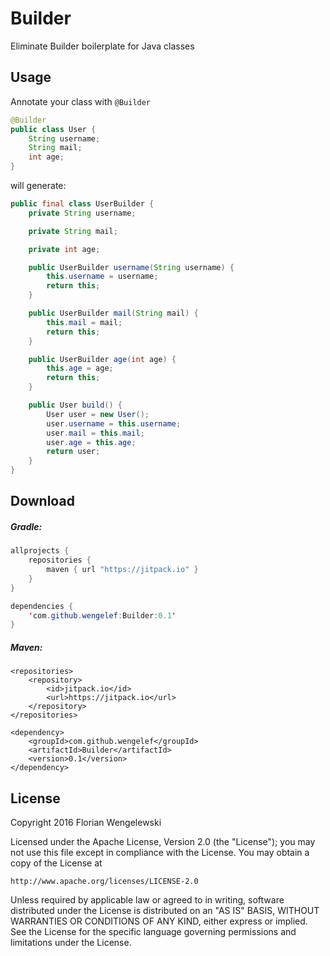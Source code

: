 # Builder

Eliminate Builder boilerplate for Java classes

## Usage

Annotate your class with `@Builder`

```java
@Builder
public class User {
    String username;
    String mail;
    int age;
}
```

will generate:

```java
public final class UserBuilder {
    private String username;

    private String mail;

    private int age;

    public UserBuilder username(String username) {
        this.username = username;
        return this;
    }

    public UserBuilder mail(String mail) {
        this.mail = mail;
        return this;
    }

    public UserBuilder age(int age) {
        this.age = age;
        return this;
    }

    public User build() {
        User user = new User();
        user.username = this.username;
        user.mail = this.mail;
        user.age = this.age;
        return user;
    }
}
```

## Download

##### Gradle:

```java
allprojects {
    repositories {
        maven { url "https://jitpack.io" }
    }
}
```

```java
dependencies {
    'com.github.wengelef:Builder:0.1'
}
```

##### Maven:

```
<repositories>
    <repository>
        <id>jitpack.io</id>
        <url>https://jitpack.io</url>
    </repository>
</repositories>
```

```
<dependency>
    <groupId>com.github.wengelef</groupId>
    <artifactId>Builder</artifactId>
    <version>0.1</version>
</dependency>
```

## License

Copyright 2016 Florian Wengelewski

Licensed under the Apache License, Version 2.0 (the "License");
you may not use this file except in compliance with the License.
You may obtain a copy of the License at

    http://www.apache.org/licenses/LICENSE-2.0

Unless required by applicable law or agreed to in writing, software
distributed under the License is distributed on an "AS IS" BASIS,
WITHOUT WARRANTIES OR CONDITIONS OF ANY KIND, either express or implied.
See the License for the specific language governing permissions and
limitations under the License.
